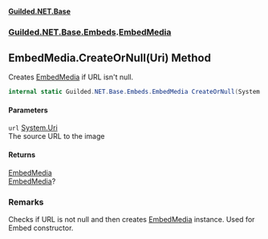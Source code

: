 #### [Guilded.NET.Base](Guilded_NET_Base.md 'Guilded.NET.Base')
### [Guilded.NET.Base.Embeds](Guilded_NET_Base.md#Guilded_NET_Base_Embeds 'Guilded.NET.Base.Embeds').[EmbedMedia](EmbedMedia.md 'Guilded.NET.Base.Embeds.EmbedMedia')
## EmbedMedia.CreateOrNull(Uri) Method
Creates [EmbedMedia](EmbedMedia.md 'Guilded.NET.Base.Embeds.EmbedMedia') if URL isn't null.  
```csharp
internal static Guilded.NET.Base.Embeds.EmbedMedia CreateOrNull(System.Uri url);
```
#### Parameters
<a name='Guilded_NET_Base_Embeds_EmbedMedia_CreateOrNull(System_Uri)_url'></a>
`url` [System.Uri](https://docs.microsoft.com/en-us/dotnet/api/System.Uri 'System.Uri')  
The source URL to the image
  
#### Returns
[EmbedMedia](EmbedMedia.md 'Guilded.NET.Base.Embeds.EmbedMedia')  
[EmbedMedia](EmbedMedia.md 'Guilded.NET.Base.Embeds.EmbedMedia')?
### Remarks
Checks if URL is not null and then creates [EmbedMedia](EmbedMedia.md 'Guilded.NET.Base.Embeds.EmbedMedia') instance. Used for Embed constructor.  
